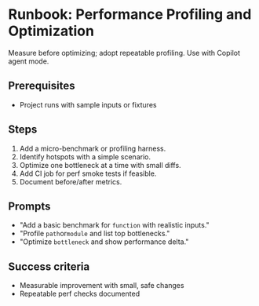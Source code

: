 # Runbook: Performance Profiling and Optimization

Measure before optimizing; adopt repeatable profiling.
Use with Copilot agent mode.

## Prerequisites

- Project runs with sample inputs or fixtures

## Steps

1. Add a micro-benchmark or profiling harness.
2. Identify hotspots with a simple scenario.
3. Optimize one bottleneck at a time with small diffs.
4. Add CI job for perf smoke tests if feasible.
5. Document before/after metrics.

## Prompts

- "Add a basic benchmark for `function` with realistic inputs."
- "Profile `path`or`module` and list top bottlenecks."
- "Optimize `bottleneck` and show performance delta."

## Success criteria

- Measurable improvement with small, safe changes
- Repeatable perf checks documented
